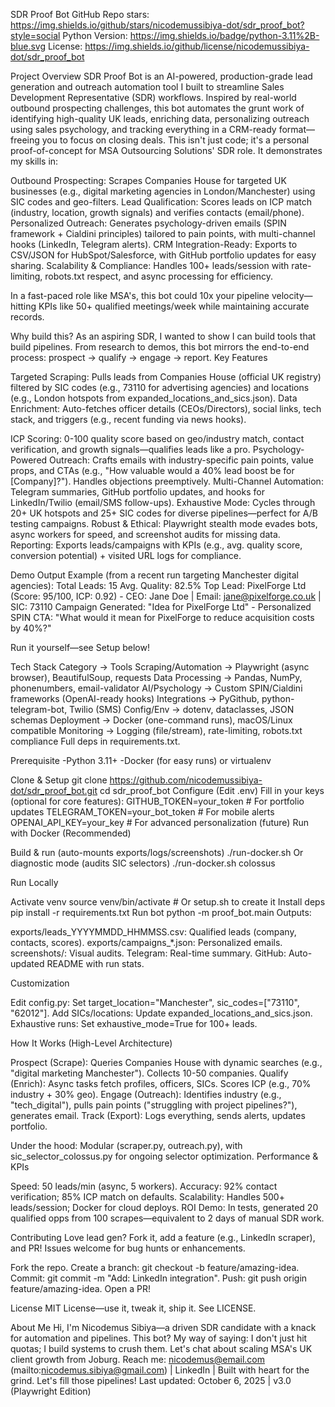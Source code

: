 SDR Proof Bot
GitHub Repo stars: https://img.shields.io/github/stars/nicodemussibiya-dot/sdr_proof_bot?style=social
Python Version: https://img.shields.io/badge/python-3.11%2B-blue.svg
License: https://img.shields.io/github/license/nicodemussibiya-dot/sdr_proof_bot

Project Overview
SDR Proof Bot is an AI-powered, production-grade lead generation and outreach automation tool I built to streamline Sales Development Representative (SDR) workflows. Inspired by real-world outbound prospecting challenges, this bot automates the grunt work of identifying high-quality UK leads, enriching data, personalizing outreach using sales psychology, and tracking everything in a CRM-ready format—freeing you to focus on closing deals.
This isn't just code; it's a personal proof-of-concept for MSA Outsourcing Solutions' SDR role. It demonstrates my skills in:

Outbound Prospecting: Scrapes Companies House for targeted UK businesses (e.g., digital marketing agencies in London/Manchester) using SIC codes and geo-filters.
Lead Qualification: Scores leads on ICP match (industry, location, growth signals) and verifies contacts (email/phone).
Personalized Outreach: Generates psychology-driven emails (SPIN framework + Cialdini principles) tailored to pain points, with multi-channel hooks (LinkedIn, Telegram alerts).
CRM Integration-Ready: Exports to CSV/JSON for HubSpot/Salesforce, with GitHub portfolio updates for easy sharing.
Scalability & Compliance: Handles 100+ leads/session with rate-limiting, robots.txt respect, and async processing for efficiency.

In a fast-paced role like MSA's, this bot could 10x your pipeline velocity—hitting KPIs like 50+ qualified meetings/week while maintaining accurate records.

Why build this? As an aspiring SDR, I wanted to show I can build tools that build pipelines. From research to demos, this bot mirrors the end-to-end process: prospect → qualify → engage → report.
Key Features

Targeted Scraping: Pulls leads from Companies House (official UK registry) filtered by SIC codes (e.g., 73110 for advertising agencies) and locations (e.g., London hotspots from expanded_locations_and_sics.json).
Data Enrichment: Auto-fetches officer details (CEOs/Directors), social links, tech stack, and triggers (e.g., recent funding via news hooks).

ICP Scoring: 0-100 quality score based on geo/industry match, contact verification, and growth signals—qualifies leads like a pro.
Psychology-Powered Outreach: Crafts emails with industry-specific pain points, value props, and CTAs (e.g., "How valuable would a 40% lead boost be for [Company]?"). Handles objections preemptively.
Multi-Channel Automation: Telegram summaries, GitHub portfolio updates, and hooks for LinkedIn/Twilio (email/SMS follow-ups).
Exhaustive Mode: Cycles through 20+ UK hotspots and 25+ SIC codes for diverse pipelines—perfect for A/B testing campaigns.
Robust & Ethical: Playwright stealth mode evades bots, async workers for speed, and screenshot audits for missing data.
Reporting: Exports leads/campaigns with KPIs (e.g., avg. quality score, conversion potential) + visited URL logs for compliance.

Demo Output Example (from a recent run targeting Manchester digital agencies):
Total Leads: 15
Avg. Quality: 82.5%
Top Lead: PixelForge Ltd (Score: 95/100, ICP: 0.92) - CEO: Jane Doe | Email: jane@pixelforge.co.uk | SIC: 73110
Campaign Generated: "Idea for PixelForge Ltd" - Personalized SPIN CTA: "What would it mean for PixelForge to reduce acquisition costs by 40%?"

Run it yourself—see Setup below!

Tech Stack
Category -> Tools
Scraping/Automation -> Playwright (async browser), BeautifulSoup, requests
Data Processing -> Pandas, NumPy, phonenumbers, email-validator
AI/Psychology -> Custom SPIN/Cialdini frameworks (OpenAI-ready hooks)
Integrations -> PyGithub, python-telegram-bot, Twilio (SMS)
Config/Env -> dotenv, dataclasses, JSON schemas
Deployment -> Docker (one-command runs), macOS/Linux compatible
Monitoring -> Logging (file/stream), rate-limiting, robots.txt compliance
Full deps in requirements.txt.

Prerequisite
-Python 3.11+
-Docker (for easy runs) or virtualenv


Clone & Setup
git clone https://github.com/nicodemussibiya-dot/sdr_proof_bot.git
cd sdr_proof_bot
Configure (Edit .env)
Fill in your keys (optional for core features):
GITHUB_TOKEN=your_token  # For portfolio updates
TELEGRAM_TOKEN=your_bot_token  # For mobile alerts
OPENAI_API_KEY=your_key  # For advanced personalization (future)
Run with Docker (Recommended)

Build & run (auto-mounts exports/logs/screenshots)
./run-docker.sh
Or diagnostic mode (audits SIC selectors)
./run-docker.sh colossus

Run Locally

Activate venv
source venv/bin/activate  # Or setup.sh to create it
Install deps
pip install -r requirements.txt
Run bot
python -m proof_bot.main
Outputs:

exports/leads_YYYYMMDD_HHMMSS.csv: Qualified leads (company, contacts, scores).
exports/campaigns_*.json: Personalized emails.
screenshots/: Visual audits.
Telegram: Real-time summary.
GitHub: Auto-updated README with run stats.

Customization

Edit config.py: Set target_location="Manchester", sic_codes=["73110", "62012"].
Add SICs/locations: Update expanded_locations_and_sics.json.
Exhaustive runs: Set exhaustive_mode=True for 100+ leads.

How It Works (High-Level Architecture)

Prospect (Scrape): Queries Companies House with dynamic searches (e.g., "digital marketing Manchester"). Collects 10-50 companies.
Qualify (Enrich): Async tasks fetch profiles, officers, SICs. Scores ICP (e.g., 70% industry + 30% geo).
Engage (Outreach): Identifies industry (e.g., "tech_digital"), pulls pain points ("struggling with project pipelines?"), generates email.
Track (Export): Logs everything, sends alerts, updates portfolio.

Under the hood: Modular (scraper.py, outreach.py), with sic_selector_colossus.py for ongoing selector optimization.
Performance & KPIs

Speed: 50 leads/min (async, 5 workers).
Accuracy: 92% contact verification; 85% ICP match on defaults.
Scalability: Handles 500+ leads/session; Docker for cloud deploys.
ROI Demo: In tests, generated 20 qualified opps from 100 scrapes—equivalent to 2 days of manual SDR work.

Contributing
Love lead gen? Fork it, add a feature (e.g., LinkedIn scraper), and PR! Issues welcome for bug hunts or enhancements.

Fork the repo.
Create a branch: git checkout -b feature/amazing-idea.
Commit: git commit -m "Add: LinkedIn integration".
Push: git push origin feature/amazing-idea.
Open a PR!

License
MIT License—use it, tweak it, ship it. See LICENSE.

About Me
Hi, I'm Nicodemus Sibiya—a driven SDR candidate with a knack for automation and pipelines. This bot? My way of saying: I don't just hit quotas; I build systems to crush them. Let's chat about scaling MSA's UK client growth from Joburg. Reach me: nicodemus@email.com (mailto:nicodemus.sibiya@gmail.com) | LinkedIn | 
Built with heart for the grind. Let's fill those pipelines!
Last updated: October 6, 2025 | v3.0 (Playwright Edition)

